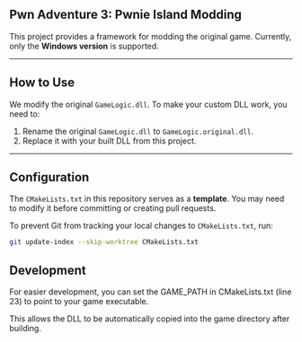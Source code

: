 ## Pwn Adventure 3: Pwnie Island Modding

This project provides a framework for modding the original game. Currently, only the **Windows version** is supported.

---

## How to Use

We modify the original `GameLogic.dll`. To make your custom DLL work, you need to:

1. Rename the original `GameLogic.dll` to `GameLogic.original.dll`.
2. Replace it with your built DLL from this project.

---

## Configuration

The `CMakeLists.txt` in this repository serves as a **template**. You may need to modify it before committing or creating pull requests.

To prevent Git from tracking your local changes to `CMakeLists.txt`, run:

```bash
git update-index --skip-worktree CMakeLists.txt
```

## Development

For easier development, you can set the GAME_PATH in CMakeLists.txt (line 23) to point to your game executable.

This allows the DLL to be automatically copied into the game directory after building.